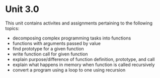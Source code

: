 # Unit 3.0

This unit contains activites and assignments pertaining to the following topics:
- decomposing complex programming tasks into functions
- functions with arguments passed by value
- find prototype for a given function
- write function call for given function
- explain purpose/difference of function definition, prototype, and call
- explain what happens in memory when function is called recursively
- convert a program using a loop to one using recursion
